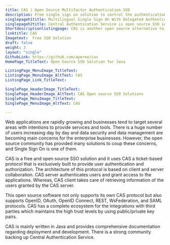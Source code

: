 ```yaml
---
title: CAS | Open Source Multifactor Authentication SSO
description: Free single sign on solution to control the authentication feature of multiple websites from one place using ticket-based and other standard protocols.
singlepageh1title: Multilingual Single Sign On With Delegated Authentication
singlepageh2title: Central Authentication Service is open source SSO software which provides authentication and authorization features using OpenID, OAuth, and SAML protocols
Shortdescriptionlistingpage: CAS is another open source alternative to provide Authorization, SSO and Federation. It is Multilingual and supports Multifactor Authentication using ticket-based and other standard protocols.
linktitle: CAS
Imagetext:  Free SSO Solution
draft: false
weight: 3
layout: "single"
GithubLink: https://github.com/apereo/cas
HomePage_TitleText: Open Source SSO Solution for Java

ListingPage_MenuImage_TitleText: 
ListingPage_MenuImage_AltText: CAS 
ListingPage_Link_TitleText: 

SinglePage_HeaderImage_TitleText: 
SinglePage_HeaderImage_AltText: CAS Open source SSO Solutions
SinglePage_MenuImage_TitleText: 
SinglePage_MenuImage_AltText: CAS

---
```


Web applications are rapidly growing and businesses tend to target several areas with intentions to provide services and tools. There is a huge number of users increasing day by day and data security and data management are becoming main concerns for the enterprise businesses. However, the open source community has provided many solutions to coup these concerns, and Single Sign On is one of them.

CAS is a free and open source SSO solution and it uses CAS a ticket-based protocol that is exclusively built to provide user authentication and authorization. The architecture of this protocol is based on client and server collaboration. CAS server authenticates users and grant access to the applications. Whereas, CAS client takes care of retrieving information of the users granted by the CAS server.

This open source software not only supports its own CAS protocol but also supports OpenID, OAuth, OpenID Connect, REST, WsFederation, and SAML protocols. CAS has a complete ecosystem for the integrations with third parties which maintains the high trust levels by using public/private key pairs.

CAS is mainly written in Java and provides comprehensive documentation regarding deployment and development. There is a strong community backing up Central Authentication Service.